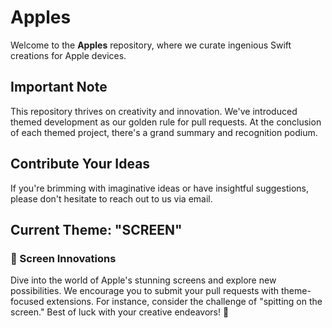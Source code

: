# Apples

Welcome to the **Apples** repository, where we curate ingenious Swift creations for Apple devices.

## Important Note

This repository thrives on creativity and innovation. We've introduced themed development as our golden rule for pull requests. At the conclusion of each themed project, there's a grand summary and recognition podium.

## Contribute Your Ideas

If you're brimming with imaginative ideas or have insightful suggestions, please don't hesitate to reach out to us via email.

## Current Theme: "SCREEN"

### 📱 Screen Innovations

Dive into the world of Apple's stunning screens and explore new possibilities. We encourage you to submit your pull requests with theme-focused extensions. For instance, consider the challenge of "spitting on the screen." Best of luck with your creative endeavors! 🚀

